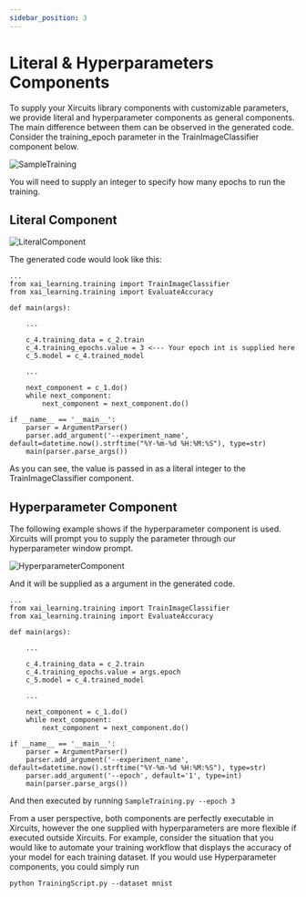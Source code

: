 ```yaml
---
sidebar_position: 3
---
```


# Literal & Hyperparameters Components

To supply your Xircuits library components with customizable parameters, we provide literal and hyperparameter components as general components. The main difference between them can be observed in the generated code. Consider the training_epoch parameter in the TrainImageClassifier component below. 

![SampleTraining](/img/docs/examples/computer-vision/SampleTraining.png)

You will need to supply an integer to specify how many epochs to run the training. 

## Literal Component

![LiteralComponent](LiteralComponent.gif)

The generated code would look like this:

```
...
from xai_learning.training import TrainImageClassifier
from xai_learning.training import EvaluateAccuracy

def main(args):

    ...

    c_4.training_data = c_2.train
    c_4.training_epochs.value = 3 <--- Your epoch int is supplied here
    c_5.model = c_4.trained_model

    ...

    next_component = c_1.do()
    while next_component:
        next_component = next_component.do()

if __name__ == '__main__':
    parser = ArgumentParser()
    parser.add_argument('--experiment_name', default=datetime.now().strftime("%Y-%m-%d %H:%M:%S"), type=str)
    main(parser.parse_args())
```

As you can see, the value is passed in as a literal integer to the TrainImageClassifier component. 

## Hyperparameter Component

The following example shows if the hyperparameter component is used. Xircuits will prompt you to supply the parameter through our hyperparameter window prompt.

![HyperparameterComponent](HyperparameterComponent.gif)

And it will be supplied as a argument in the generated code.

```
...
from xai_learning.training import TrainImageClassifier
from xai_learning.training import EvaluateAccuracy

def main(args):

    ...

    c_4.training_data = c_2.train
    c_4.training_epochs.value = args.epoch
    c_5.model = c_4.trained_model

    ...

    next_component = c_1.do()
    while next_component:
        next_component = next_component.do()

if __name__ == '__main__':
    parser = ArgumentParser()
    parser.add_argument('--experiment_name', default=datetime.now().strftime("%Y-%m-%d %H:%M:%S"), type=str)
    parser.add_argument('--epoch', default='1', type=int)
    main(parser.parse_args())
```

And then executed by running `SampleTraining.py --epoch 3`

From a user perspective, both components are perfectly executable in Xircuits, however the one supplied with hyperparameters are more flexible if executed outside Xircuits. For example, consider the situation that you would like to automate your training workflow that displays the accuracy of your model for each training dataset. If you would use Hyperparameter components, you could simply run

```
python TrainingScript.py --dataset mnist
```
